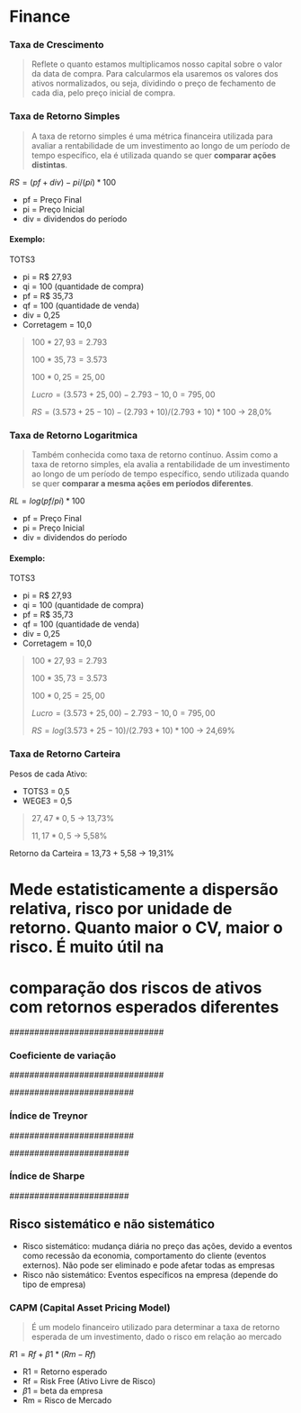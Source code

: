 # Finance

### Taxa de Crescimento 
> Reflete o quanto estamos multiplicamos nosso capital sobre o valor da data de compra. Para calcularmos ela usaremos os valores dos ativos normalizados, ou seja, dividindo o preço de fechamento de cada dia, pelo preço inicial de compra.
 
### Taxa de Retorno Simples
> A taxa de retorno simples é uma métrica financeira utilizada para avaliar a rentabilidade de um investimento ao longo de um período de tempo específico, ela é utilizada quando se quer **comparar ações distintas**.

$RS = (pf + div) - pi/(pi) * 100$

- pf = Preço Final
- pi = Preço Inicial
- div = dividendos do período 

#### Exemplo: 

TOTS3
- pi = R$ 27,93
- qi = 100 (quantidade de compra)
- pf = R$ 35,73
- qf = 100 (quantidade de venda)
- div = 0,25 
- Corretagem = 10,0

> $100 * 27,93 = 2.793$ 
> 
> $100 * 35,73 = 3.573$
> 
> $100 * 0,25 = 25,00$
> 
> $Lucro = (3.573 + 25,00) - 2.793 - 10,0 = 795,00$
> 
> $RS = (3.573 + 25 - 10) - (2.793 + 10)/(2.793 + 10) * 100$ -> 28,0% 

### Taxa de Retorno Logaritmica
> Também conhecida como taxa de retorno contínuo. Assim como a taxa de retorno simples, ela avalia a rentabilidade de um investimento ao longo de um período de tempo específico, sendo utilizada quando se quer **comparar a mesma ações em períodos diferentes**.

$RL = log⁡(pf/pi)* 100$

- pf = Preço Final
- pi = Preço Inicial
- div = dividendos do período 

#### Exemplo: 

TOTS3
- pi = R$ 27,93
- qi = 100 (quantidade de compra)
- pf = R$ 35,73
- qf = 100 (quantidade de venda)
- div = 0,25 
- Corretagem = 10,0

> $100 * 27,93 = 2.793$ 
> 
> $100 * 35,73 = 3.573$
> 
> $100 * 0,25 = 25,00$
> 
> $Lucro = (3.573 + 25,00) - 2.793 - 10,0 = 795,00$
> 
> $RS = log(3.573 + 25 - 10)/(2.793 + 10) * 100$ -> 24,69% 

### Taxa de Retorno Carteira

Pesos de cada Ativo:
- TOTS3 = 0,5
- WEGE3 = 0,5

> $27,47 * 0,5$ -> 13,73%
> 
> $11,17 * 0,5$ -> 5,58% 

Retorno da Carteira = 13,73 + 5,58 -> 19,31%

# Mede estatisticamente a dispersão relativa, risco por unidade de retorno. Quanto maior o CV, maior o risco. É muito útil na
# comparação dos riscos de ativos com retornos esperados diferentes

###############################
### Coeficiente de variação ###
###############################


#########################
### Índice de Treynor ###
#########################

########################
### Índice de Sharpe ###
########################

## Risco sistemático e não sistemático

- Risco sistemático: mudança diária no preço das ações, devido a eventos como recessão da economia, comportamento do cliente (eventos externos). Não pode ser eliminado e pode afetar todas as empresas
- Risco não sistemático: Eventos específicos na empresa (depende do tipo de empresa)


### CAPM (Capital Asset Pricing Model)
> É um modelo financeiro utilizado para determinar a taxa de retorno esperada de um investimento, dado o risco em relação ao mercado

$R1 = Rf + \beta1 * (Rm - Rf)$

- R1 = Retorno esperado
- Rf = Risk Free (Ativo Livre de Risco)
- $\beta1$ = beta da empresa
- Rm = Risco de Mercado
